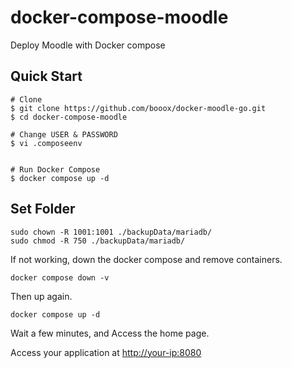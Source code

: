 # docker-compose-moodle
Deploy Moodle with Docker compose


## Quick Start

```
# Clone
$ git clone https://github.com/booox/docker-moodle-go.git
$ cd docker-compose-moodle

# Change USER & PASSWORD
$ vi .composeenv


# Run Docker Compose
$ docker compose up -d
```

## Set Folder

```
sudo chown -R 1001:1001 ./backupData/mariadb/
sudo chmod -R 750 ./backupData/mariadb/
```

If not working, down the docker compose and remove containers.

```
docker compose down -v
```

Then up again.

```
docker compose up -d
```

Wait a few minutes, and Access the home page.

Access your application at [http://your-ip:8080](http://your-ip:8080)
